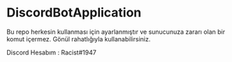 # DiscordBotApplication
Bu repo herkesin kullanması için ayarlanmıştır ve sunucunuza zararı olan bir komut içermez.
Gönül rahatlığıyla kullanabilirsiniz.

Discord Hesabım : Racist#1947
